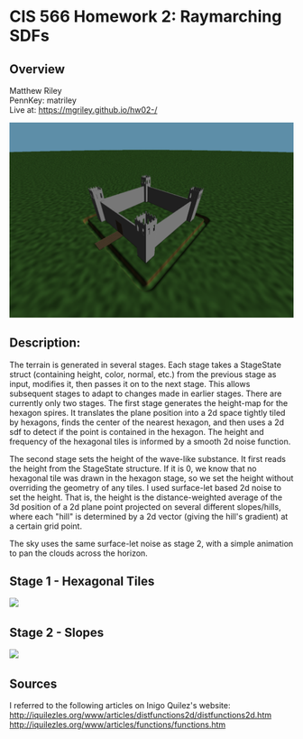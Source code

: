 # CIS 566 Homework 2: Raymarching SDFs

## Overview

Matthew Riley\
PennKey: matriley\
Live at: https://mgriley.github.io/hw02-/

![](demo_shot.png)

## Description:

The terrain is generated in several stages. Each stage takes a StageState struct (containing height, color, normal, etc.) from the previous stage as input, modifies it, then passes it on to the next stage. This allows subsequent stages to adapt to changes made in earlier stages. There are currently only two stages. The first stage generates the height-map for the hexagon spires. It translates the plane position into a 2d space tightly tiled by hexagons, finds the center of the nearest hexagon, and then uses a 2d sdf to detect if the point is contained in the hexagon. The height and frequency of the hexagonal tiles is informed by a smooth 2d noise function. 

The second stage sets the height of the wave-like substance. It first reads the height from the StageState structure. If it is 0, we know that no hexagonal tile was drawn in the hexagon stage, so we set the height without overriding the geometry of any tiles. I used surface-let based 2d noise to set the height. That is, the height is the distance-weighted average of the 3d position of a 2d plane point projected on several different slopes/hills, where each "hill" is determined by a 2d vector (giving the hill's gradient) at a certain grid point.  

The sky uses the same surface-let noise as stage 2, with a simple animation to pan the clouds across the horizon.

## Stage 1 - Hexagonal Tiles

![](stage1_shot.png)

## Stage 2 - Slopes

![](stage2_shot.png)

## Sources

I referred to the following articles on Inigo Quilez's website:
http://iquilezles.org/www/articles/distfunctions2d/distfunctions2d.htm
http://iquilezles.org/www/articles/functions/functions.htm

